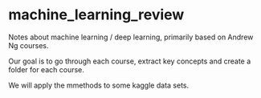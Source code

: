 # machine_learning_review
Notes about machine learning / deep learning, primarily based on Andrew Ng courses.

Our goal is to go through each course, extract key concepts and create a folder for each course.

We will apply the mmethods to some kaggle data sets.
